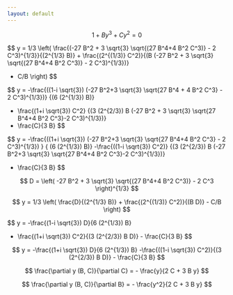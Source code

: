 ```yaml
---
layout: default
---
```


$$
1+B y^3+C y^2 = 0
$$

$$
y = 1/3 \left(
\frac{(-27 B^2 + 3 \sqrt{3} \sqrt{(27 B^4+4 B^2 C^3)} - 2 C^3)^{1/3}}{(2^{1/3} B)} + 
\frac{(2^{(1/3)} C^2)}{(B (-27 B^2 + 3 \sqrt{3} \sqrt{(27 B^4+4 B^2 C^3)} - 2 C^3)^{1/3})}
- C/B
\right)
$$

$$
y = 
-\frac{((1-i \sqrt{3}) (-27 B^2+3 \sqrt{3} \sqrt{27 B^4 + 4 B^2 C^3} - 2 C^3)^{1/3})}
{(6 (2^{1/3}) B)}
- \frac{(1+i \sqrt{3}) C^2}
{(3 (2^{2/3}) B (-27 B^2 + 3 \sqrt{3} \sqrt{27 B^4+4 B^2 C^3}-2 C^3)^{1/3})}
- \frac{C}{3 B}
$$

$$
y = 
-\frac{((1+i \sqrt{3}) (-27 B^2+3 \sqrt{3} \sqrt{27 B^4+4 B^2 C^3} - 2 C^3)^{1/3}) }
{ (6 (2^{1/3}) B)}
-\frac{((1-i \sqrt{3}) C^2)}
{(3 (2^{2/3}) B (-27 B^2+3 \sqrt{3} \sqrt{27 B^4+4 B^2 C^3}-2 C^3)^{1/3})}
- \frac{C}{3 B}
$$

$$
D = \left( -27 B^2 + 3 \sqrt{3} \sqrt{(27 B^4+4 B^2 C^3)} - 2 C^3 \right)^{1/3}
$$

$$
y = 1/3 \left( \frac{D}{(2^{1/3} B)} + \frac{(2^{(1/3)} C^2)}{(B D)} - C/B \right)
$$

$$
y = -\frac{(1-i \sqrt{3}) D}{6 (2^{1/3}) B}
- \frac{(1+i \sqrt{3}) C^2}{(3 (2^{2/3}) B D)} - \frac{C}{3 B}
$$

$$
y = -\frac{(1+i \sqrt{3}) D}{6 (2^{1/3}) B}
-\frac{((1-i \sqrt{3}) C^2)}{(3 (2^{2/3}) B D)} - \frac{C}{3 B}
$$

$$
\frac{\partial y (B, C)}{\partial C} = - \frac{y}{2 C + 3 B y}
$$

$$
\frac{\partial y (B, C)}{\partial B} = - \frac{y^2}{2 C + 3 B y}
$$
